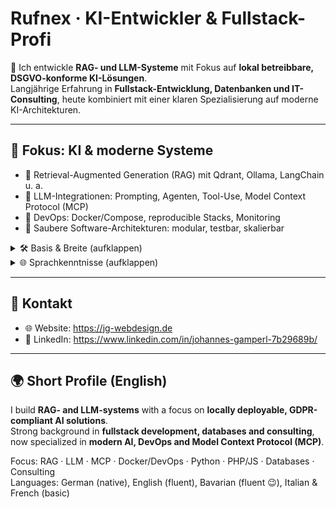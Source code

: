# Rufnex · KI-Entwickler & Fullstack-Profi

👋 Ich entwickle **RAG- und LLM-Systeme** mit Fokus auf **lokal betreibbare, DSGVO-konforme KI-Lösungen**.  
Langjährige Erfahrung in **Fullstack-Entwicklung, Datenbanken und IT-Consulting**, heute kombiniert mit einer klaren Spezialisierung auf moderne KI-Architekturen.

---

## 🔎 Fokus: KI & moderne Systeme
- 🤖 Retrieval-Augmented Generation (RAG) mit Qdrant, Ollama, LangChain u. a.  
- 🧠 LLM-Integrationen: Prompting, Agenten, Tool-Use, Model Context Protocol (MCP)  
- 🐳 DevOps: Docker/Compose, reproducible Stacks, Monitoring  
- 🧩 Saubere Software-Architekturen: modular, testbar, skalierbar  

<details>
<summary>🛠️ Basis & Breite (aufklappen)</summary>

- 💻 Fullstack: PHP (Laravel, Symfony, Joomla), JavaScript/TypeScript (Vue, Node)  
- 🐬 Datenbanken: MySQL, MariaDB, PostgreSQL, Oracle  
- 🐍 Python: Data, ML, KI-Workflows  
- ⚙️ Weitere Sprachen: C++, R, u. a.  
- 📊 Consulting: Architektur, Skalierung, digitale Strategien  

</details>

<details>
<summary>🌐 Sprachkenntnisse (aufklappen)</summary>

- 🇩🇪 Deutsch: Muttersprache  
- 🇬🇧 Englisch: fließend  
- 🏔️ Bairisch: fließend 😉  
- 🇮🇹 Italienisch & 🇫🇷 Französisch: Grundkenntnisse  

</details>

---

## 📌 Kontakt
- 🌐 Website: https://jg-webdesign.de  
- 💼 LinkedIn: https://www.linkedin.com/in/johannes-gamperl-7b29689b/

---

## 🌍 Short Profile (English)

I build **RAG- and LLM-systems** with a focus on **locally deployable, GDPR-compliant AI solutions**.  
Strong background in **fullstack development, databases and consulting**, now specialized in **modern AI, DevOps and Model Context Protocol (MCP)**.

Focus: RAG · LLM · MCP · Docker/DevOps · Python · PHP/JS · Databases · Consulting  
Languages: German (native), English (fluent), Bavarian (fluent 😉), Italian & French (basic)  
